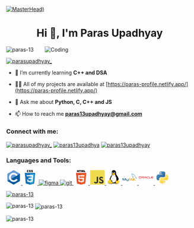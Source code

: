
[![MasterHead](https://qrangers.com/wp-content/uploads/2021/09/Banner-Introduction-to-3D-Animation.png))](https://paras-13.io)
<h1 align="center">Hi 👋, I'm Paras Upadhyay</h1>
<img align="right" alt="Coding" width="400" src="https://media.tenor.com/2uyENRmiUt0AAAAC/coding.gif">
<p align="left"> <img src="https://komarev.com/ghpvc/?username=paras-13&label=Profile%20views&color=0e75b6&style=flat" alt="paras-13" /> </p>


<p align="left"> <a href="https://twitter.com/parasupadhyay_" target="blank"><img src="https://img.shields.io/twitter/follow/parasupadhyay_?logo=twitter&style=for-the-badge" alt="parasupadhyay_" /></a> </p>

- 🌱 I’m currently learning **C++ and DSA**

- 👨‍💻 All of my projects are available at [https://paras-profile.netlify.app/](https://paras-profile.netlify.app/)

- 💬 Ask me about **Python, C, C++ and JS**

- 📫 How to reach me **paras13upadhyay@gmail.com**

<h3 align="left">Connect with me:</h3>
<p align="left">
<a href="https://twitter.com/parasupadhyay_" target="blank"><img align="center" src="https://raw.githubusercontent.com/rahuldkjain/github-profile-readme-generator/master/src/images/icons/Social/twitter.svg" alt="parasupadhyay_" height="30" width="40" /></a>
<a href="https://www.codechef.com/users/paras13upadhya" target="blank"><img align="center" src="https://cdn.jsdelivr.net/npm/simple-icons@3.1.0/icons/codechef.svg" alt="paras13upadhya" height="30" width="40" /></a>
<a href="https://www.hackerrank.com/paras13upadhyay" target="blank"><img align="center" src="https://raw.githubusercontent.com/rahuldkjain/github-profile-readme-generator/master/src/images/icons/Social/hackerrank.svg" alt="paras13upadhyay" height="30" width="40" /></a>
</p>

<h3 align="left">Languages and Tools:</h3>
<p align="left"> <a href="https://www.cprogramming.com/" target="_blank" rel="noreferrer"> <img src="https://raw.githubusercontent.com/devicons/devicon/master/icons/c/c-original.svg" alt="c" width="40" height="40"/> </a> <a href="https://www.w3schools.com/css/" target="_blank" rel="noreferrer"> <img src="https://raw.githubusercontent.com/devicons/devicon/master/icons/css3/css3-original-wordmark.svg" alt="css3" width="40" height="40"/> </a> <a href="https://www.figma.com/" target="_blank" rel="noreferrer"> <img src="https://www.vectorlogo.zone/logos/figma/figma-icon.svg" alt="figma" width="40" height="40"/> </a> <a href="https://git-scm.com/" target="_blank" rel="noreferrer"> <img src="https://www.vectorlogo.zone/logos/git-scm/git-scm-icon.svg" alt="git" width="40" height="40"/> </a> <a href="https://www.w3.org/html/" target="_blank" rel="noreferrer"> <img src="https://raw.githubusercontent.com/devicons/devicon/master/icons/html5/html5-original-wordmark.svg" alt="html5" width="40" height="40"/> </a> <a href="https://developer.mozilla.org/en-US/docs/Web/JavaScript" target="_blank" rel="noreferrer"> <img src="https://raw.githubusercontent.com/devicons/devicon/master/icons/javascript/javascript-original.svg" alt="javascript" width="40" height="40"/> </a> <a href="https://www.linux.org/" target="_blank" rel="noreferrer"> <img src="https://raw.githubusercontent.com/devicons/devicon/master/icons/linux/linux-original.svg" alt="linux" width="40" height="40"/> </a> <a href="https://www.mysql.com/" target="_blank" rel="noreferrer"> <img src="https://raw.githubusercontent.com/devicons/devicon/master/icons/mysql/mysql-original-wordmark.svg" alt="mysql" width="40" height="40"/> </a> <a href="https://www.oracle.com/" target="_blank" rel="noreferrer"> <img src="https://raw.githubusercontent.com/devicons/devicon/master/icons/oracle/oracle-original.svg" alt="oracle" width="40" height="40"/> </a> <a href="https://www.python.org" target="_blank" rel="noreferrer"> <img src="https://raw.githubusercontent.com/devicons/devicon/master/icons/python/python-original.svg" alt="python" width="40" height="40"/> </a> </p>
<p align="left"> <a href="https://github.com/ryo-ma/github-profile-trophy"><img src="https://github-profile-trophy.vercel.app/?username=paras-13" alt="paras-13" /></a> </p>
<p><img align="left" src="https://github-readme-stats.vercel.app/api/top-langs?username=paras-13&show_icons=true&locale=en&layout=compact" alt="paras-13" /></p>

<p>&nbsp;<img align="center" src="https://github-readme-stats.vercel.app/api?username=paras-13&show_icons=true&locale=en" alt="paras-13" /></p>

<p><img align="center" src="https://github-readme-streak-stats.herokuapp.com/?user=paras-13&" alt="paras-13" /></p>
